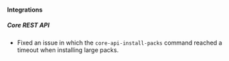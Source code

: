 
#### Integrations

##### Core REST API

- Fixed an issue in which the `core-api-install-packs` command reached a timeout when installing large packs.
